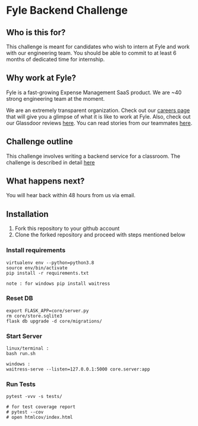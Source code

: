 # Fyle Backend Challenge

## Who is this for?

This challenge is meant for candidates who wish to intern at Fyle and work with our engineering team. You should be able to commit to at least 6 months of dedicated time for internship.

## Why work at Fyle?

Fyle is a fast-growing Expense Management SaaS product. We are ~40 strong engineering team at the moment.

We are an extremely transparent organization. Check out our [careers page](https://careers.fylehq.com) that will give you a glimpse of what it is like to work at Fyle. Also, check out our Glassdoor reviews [here](https://www.glassdoor.co.in/Reviews/Fyle-Reviews-E1723235.htm). You can read stories from our teammates [here](https://stories.fylehq.com).

## Challenge outline

This challenge involves writing a backend service for a classroom. The challenge is described in detail [here](./Application.md)

## What happens next?

You will hear back within 48 hours from us via email.

## Installation

1. Fork this repository to your github account
2. Clone the forked repository and proceed with steps mentioned below

### Install requirements

```
virtualenv env --python=python3.8
source env/bin/activate
pip install -r requirements.txt

note : for windows pip install waitress

```

### Reset DB

```
export FLASK_APP=core/server.py
rm core/store.sqlite3
flask db upgrade -d core/migrations/
```

### Start Server

```
linux/terminal :
bash run.sh

windows :
waitress-serve --listen=127.0.0.1:5000 core.server:app
```

### Run Tests

```
pytest -vvv -s tests/

# for test coverage report
# pytest --cov
# open htmlcov/index.html
```
